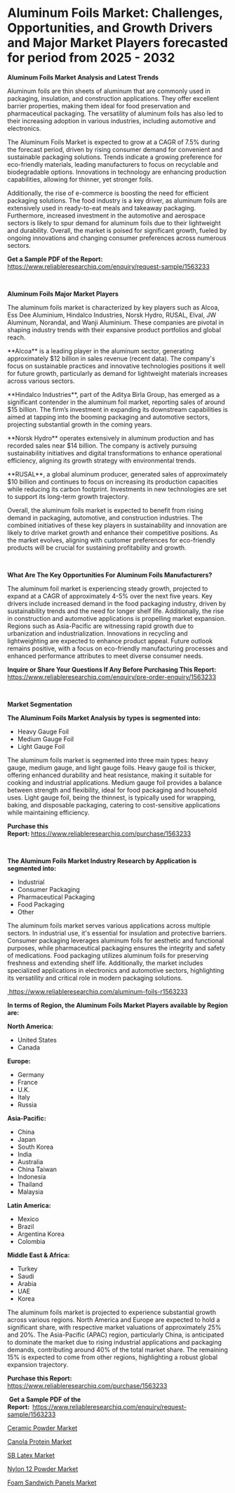 <p><h1>Aluminum Foils Market: Challenges, Opportunities, and Growth Drivers and Major Market Players forecasted for period from 2025 - 2032</h1></p><p><strong>Aluminum Foils Market Analysis and Latest Trends</strong></p>
<p><p>Aluminum foils are thin sheets of aluminum that are commonly used in packaging, insulation, and construction applications. They offer excellent barrier properties, making them ideal for food preservation and pharmaceutical packaging. The versatility of aluminum foils has also led to their increasing adoption in various industries, including automotive and electronics.</p><p>The Aluminum Foils Market is expected to grow at a CAGR of 7.5% during the forecast period, driven by rising consumer demand for convenient and sustainable packaging solutions. Trends indicate a growing preference for eco-friendly materials, leading manufacturers to focus on recyclable and biodegradable options. Innovations in technology are enhancing production capabilities, allowing for thinner, yet stronger foils.</p><p>Additionally, the rise of e-commerce is boosting the need for efficient packaging solutions. The food industry is a key driver, as aluminum foils are extensively used in ready-to-eat meals and takeaway packaging. Furthermore, increased investment in the automotive and aerospace sectors is likely to spur demand for aluminum foils due to their lightweight and durability. Overall, the market is poised for significant growth, fueled by ongoing innovations and changing consumer preferences across numerous sectors.</p></p>
<p><strong>Get a Sample PDF of the Report:&nbsp;</strong> <a href="https://www.reliableresearchiq.com/enquiry/request-sample/1563233?utm_campaign=1870&utm_medium=2&utm_source=Github&utm_content=ia&utm_term=30012025&utm_id=aluminum-foils">https://www.reliableresearchiq.com/enquiry/request-sample/1563233</a></p>
<p>&nbsp;</p>
<p><strong>Aluminum Foils Major Market Players</strong></p>
<p><p>The aluminum foils market is characterized by key players such as Alcoa, Ess Dee Aluminium, Hindalco Industries, Norsk Hydro, RUSAL, Elval, JW Aluminum, Norandal, and Wanji Aluminium. These companies are pivotal in shaping industry trends with their expansive product portfolios and global reach.</p><p>**Alcoa** is a leading player in the aluminum sector, generating approximately $12 billion in sales revenue (recent data). The company's focus on sustainable practices and innovative technologies positions it well for future growth, particularly as demand for lightweight materials increases across various sectors.</p><p>**Hindalco Industries**, part of the Aditya Birla Group, has emerged as a significant contender in the aluminum foil market, reporting sales of around $15 billion. The firm’s investment in expanding its downstream capabilities is aimed at tapping into the booming packaging and automotive sectors, projecting substantial growth in the coming years.</p><p>**Norsk Hydro** operates extensively in aluminum production and has recorded sales near $14 billion. The company is actively pursuing sustainability initiatives and digital transformations to enhance operational efficiency, aligning its growth strategy with environmental trends.</p><p>**RUSAL**, a global aluminum producer, generated sales of approximately $10 billion and continues to focus on increasing its production capacities while reducing its carbon footprint. Investments in new technologies are set to support its long-term growth trajectory.</p><p>Overall, the aluminum foils market is expected to benefit from rising demand in packaging, automotive, and construction industries. The combined initiatives of these key players in sustainability and innovation are likely to drive market growth and enhance their competitive positions. As the market evolves, aligning with customer preferences for eco-friendly products will be crucial for sustaining profitability and growth.</p></p>
<p>&nbsp;</p>
<p><strong>What Are The Key Opportunities For Aluminum Foils Manufacturers?</strong></p>
<p><p>The aluminum foil market is experiencing steady growth, projected to expand at a CAGR of approximately 4-5% over the next five years. Key drivers include increased demand in the food packaging industry, driven by sustainability trends and the need for longer shelf life. Additionally, the rise in construction and automotive applications is propelling market expansion. Regions such as Asia-Pacific are witnessing rapid growth due to urbanization and industrialization. Innovations in recycling and lightweighting are expected to enhance product appeal. Future outlook remains positive, with a focus on eco-friendly manufacturing processes and enhanced performance attributes to meet diverse consumer needs.</p></p>
<p><strong>Inquire or Share Your Questions If Any Before Purchasing This Report:</strong> <a href="https://www.reliableresearchiq.com/enquiry/pre-order-enquiry/1563233?utm_campaign=1870&utm_medium=2&utm_source=Github&utm_content=ia&utm_term=30012025&utm_id=aluminum-foils">https://www.reliableresearchiq.com/enquiry/pre-order-enquiry/1563233</a></p>
<p>&nbsp;</p>
<p><strong>Market Segmentation</strong></p>
<p><strong>The Aluminum Foils Market Analysis by types is segmented into:</strong></p>
<p><ul><li>Heavy Gauge Foil</li><li>Medium Gauge Foil</li><li>Light Gauge Foil</li></ul></p>
<p><p>The aluminum foils market is segmented into three main types: heavy gauge, medium gauge, and light gauge foils. Heavy gauge foil is thicker, offering enhanced durability and heat resistance, making it suitable for cooking and industrial applications. Medium gauge foil provides a balance between strength and flexibility, ideal for food packaging and household uses. Light gauge foil, being the thinnest, is typically used for wrapping, baking, and disposable packaging, catering to cost-sensitive applications while maintaining efficiency.</p></p>
<p><strong>Purchase this Report:&nbsp;</strong><a href="https://www.reliableresearchiq.com/purchase/1563233?utm_campaign=1870&utm_medium=2&utm_source=Github&utm_content=ia&utm_term=30012025&utm_id=aluminum-foils">https://www.reliableresearchiq.com/purchase/1563233</a></p>
<p>&nbsp;</p>
<p><strong>The Aluminum Foils Market Industry Research by Application is segmented into:</strong></p>
<p><ul><li>Industrial</li><li>Consumer Packaging</li><li>Pharmaceutical Packaging</li><li>Food Packaging</li><li>Other</li></ul></p>
<p><p>The aluminum foils market serves various applications across multiple sectors. In industrial use, it's essential for insulation and protective barriers. Consumer packaging leverages aluminum foils for aesthetic and functional purposes, while pharmaceutical packaging ensures the integrity and safety of medications. Food packaging utilizes aluminum foils for preserving freshness and extending shelf life. Additionally, the market includes specialized applications in electronics and automotive sectors, highlighting its versatility and critical role in modern packaging solutions.</p></p>
<p><a href="https://www.reliableresearchiq.com/aluminum-foils-r1563233?utm_campaign=1870&utm_medium=2&utm_source=Github&utm_content=ia&utm_term=30012025&utm_id=aluminum-foils">&nbsp;https://www.reliableresearchiq.com/aluminum-foils-r1563233</a></p>
<p><strong>In terms of Region, the Aluminum Foils Market Players available by Region are:</strong></p>
<p>
    <p> <strong> North America: </strong>
        <ul>
            <li>United States</li>
            <li>Canada</li>
        </ul>
        </p> 
    <p> <strong> Europe: </strong>
        <ul>
            <li>Germany</li>
            <li>France</li>
            <li>U.K.</li>
            <li>Italy</li>
            <li>Russia</li>
        </ul>
        </p> 
    <p> <strong> Asia-Pacific: </strong>
        <ul>
            <li>China</li>
            <li>Japan</li>
            <li>South Korea</li>
            <li>India</li>
            <li>Australia</li>
            <li>China Taiwan</li>
            <li>Indonesia</li>
            <li>Thailand</li>
            <li>Malaysia</li>
        </ul>
        </p> 
    <p> <strong> Latin America: </strong>
        <ul>
            <li>Mexico</li>
            <li>Brazil</li>
            <li>Argentina Korea</li>
            <li>Colombia</li>
        </ul>
        </p> 
    <p> <strong> Middle East & Africa: </strong>
        <ul>
            <li>Turkey</li>
            <li>Saudi</li>
            <li>Arabia</li>
            <li>UAE</li>
            <li>Korea</li>
        </ul>
    </p>
    </p>
<p><p>The aluminum foils market is projected to experience substantial growth across various regions. North America and Europe are expected to hold a significant share, with respective market valuations of approximately 25% and 20%. The Asia-Pacific (APAC) region, particularly China, is anticipated to dominate the market due to rising industrial applications and packaging demands, contributing around 40% of the total market share. The remaining 15% is expected to come from other regions, highlighting a robust global expansion trajectory.</p></p>
<p><strong>Purchase this Report: </strong><a href="https://www.reliableresearchiq.com/purchase/1563233?utm_campaign=1870&utm_medium=2&utm_source=Github&utm_content=ia&utm_term=30012025&utm_id=aluminum-foils">https://www.reliableresearchiq.com/purchase/1563233</a></p>
<p>&nbsp;<strong>Get a Sample PDF of the Report:&nbsp;&nbsp;</strong><a href="https://www.reliableresearchiq.com/enquiry/request-sample/1563233?utm_campaign=1870&utm_medium=2&utm_source=Github&utm_content=ia&utm_term=30012025&utm_id=aluminum-foils">https://www.reliableresearchiq.com/enquiry/request-sample/1563233</a></p>
<p><strong></strong></p>
<p><p><a href="https://github.com/birbamanan03/Market-Research-Report-List-1/blob/main/ceramic-powder-market.md?utm_campaign=1870&utm_medium=2&utm_source=Github&utm_content=ia&utm_term=30012025&utm_id=aluminum-foils">Ceramic Powder Market</a></p><p><a href="https://github.com/djibenesha/Market-Research-Report-List-1/blob/main/canola-protein-market.md?utm_campaign=1870&utm_medium=2&utm_source=Github&utm_content=ia&utm_term=30012025&utm_id=aluminum-foils">Canola Protein Market</a></p><p><a href="https://github.com/abedlagagica4/Market-Research-Report-List-1/blob/main/sb-latex-market.md?utm_campaign=1870&utm_medium=2&utm_source=Github&utm_content=ia&utm_term=30012025&utm_id=aluminum-foils">SB Latex Market</a></p><p><a href="https://github.com/nibbsmantji/Market-Research-Report-List-1/blob/main/nylon-12-powder-market.md?utm_campaign=1870&utm_medium=2&utm_source=Github&utm_content=ia&utm_term=30012025&utm_id=aluminum-foils">Nylon 12 Powder Market</a></p><p><a href="https://github.com/janraimondo83/Market-Research-Report-List-1/blob/main/foam-sandwich-panels-market.md?utm_campaign=1870&utm_medium=2&utm_source=Github&utm_content=ia&utm_term=30012025&utm_id=aluminum-foils">Foam Sandwich Panels Market</a></p></p>